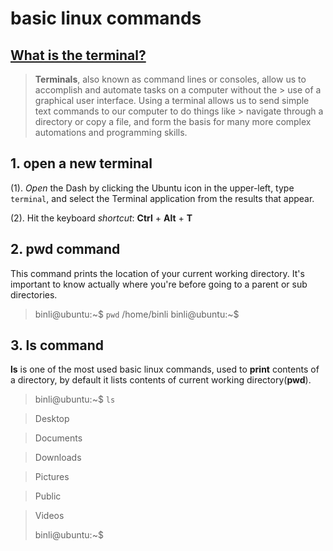 # basic linux commands 
## [What is the terminal?](https://itconnect.uw.edu/learn/workshops/online-tutorials/web-publishing/what-is-a-terminal/)
> **Terminals**, also known as command lines or consoles, allow us to accomplish and automate tasks on a computer without the > use of a graphical user interface. Using a terminal allows us to send simple text commands to our computer to do things like > navigate through a directory or copy a file, and form the basis for many more complex automations and programming skills. 

## 1. open a new terminal 

(1). *Open* the Dash by clicking the Ubuntu icon in the upper-left, type `terminal`, and select the Terminal application from the results that appear.

(2). Hit the keyboard *shortcut*: **Ctrl** + **Alt** + **T**

## 2. pwd command

This command prints the location of your current working directory. It's important to know actually where you're before going to a parent or sub directories.

> binli@ubuntu:~$ `pwd`
> /home/binli
> binli@ubuntu:~$ 

## 3. ls command

**ls** is one of the  most used basic linux commands, used to **print** contents of a directory, by default it lists contents of current working directory(**pwd**).
> binli@ubuntu:~$ `ls`

> Desktop

> Documents

> Downloads

> Pictures

> Public

> Videos
> 
> binli@ubuntu:~$ 
